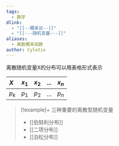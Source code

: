 ```yaml
---
tags:
  - 数学
dlink:
  - "[[--概率论--]]"
  - "[[---随机变量---]]"
aliases:
  - 离散概率函数
author: Cyletix
---
```

离散随机变量X的分布可以用表格形式表示

| $X$     | $x_{1}$     | $x_{2}$     | $...$     | $x_{n}$     |
|:-----|:-----|:-----|:-----|:-----|
| $p_{k}$     | $p_{1}$     | $p_{2}$     | $...$     | $p_{n}$     |

>[!example]+
> 三种重要的离散型随机变量
> - [[伯努利分布]]
> - [[二项分布]]
> - [[泊松分布]]

